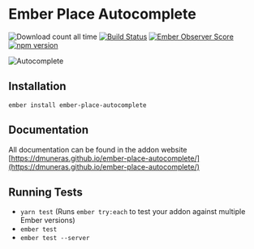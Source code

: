# Ember Place Autocomplete

![Download count all time](https://img.shields.io/npm/dt/ember-place-autocomplete.svg) [![Build Status](https://travis-ci.org/dmuneras/ember-place-autocomplete.svg?branch=master)](https://travis-ci.org/dmuneras/ember-place-autocomplete) [![Ember Observer Score](http://emberobserver.com/badges/ember-place-autocomplete.svg)](http://emberobserver.com/addons/ember-place-autocomplete) [![npm version](https://badge.fury.io/js/ember-place-autocomplete.svg)](https://badge.fury.io/js/ember-place-autocomplete)


![Autocomplete](http://i.imgur.com/wzGgfiY.gif)


## Installation

```
ember install ember-place-autocomplete
```
## Documentation

All documentation can be found in the addon website [https://dmuneras.github.io/ember-place-autocomplete/](https://dmuneras.github.io/ember-place-autocomplete/)

## Running Tests
* `yarn test` (Runs `ember try:each` to test your addon against multiple Ember versions)
* `ember test`
* `ember test --server`
